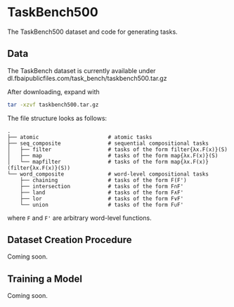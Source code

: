 # TaskBench500
The TaskBench500 dataset and code for generating tasks.

## Data
The TaskBench dataset is currently available under dl.fbaipublicfiles.com/task_bench/taskbench500.tar.gz

After downloading, expand with
```bash
tar -xzvf taskbench500.tar.gz
```

The file structure looks as follows:

    .
    ├── atomic                      # atomic tasks
    ├── seq_composite               # sequential compositional tasks
    │   ├── filter                  # tasks of the form filter{λx.F(x)}(S)
    │   ├── map                     # tasks of the form map{λx.F(x)}(S)
    │   └── mapfilter               # tasks of the form map{λx.F(x)}(filter{λx.F(x)}(S))
    └── word_composite              # word-level compositional tasks
        ├── chaining                # tasks of the form F(F')
        ├── intersection            # tasks of the form F∩F'
        ├── land                    # tasks of the form F∧F'
        ├── lor                     # tasks of the form F∨F'
        └── union                   # tasks of the form F∪F'

where `F` and `F'` are arbitrary word-level functions.

## Dataset Creation Procedure
Coming soon.

## Training a Model
Coming soon.

